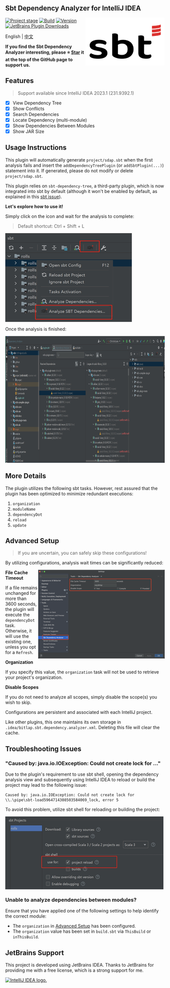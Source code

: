 Sbt Dependency Analyzer for IntelliJ IDEA
---------

<img src="./logo.svg" width = "250" height = "150" alt="logo" align="right" />

[![Project stage](https://img.shields.io/badge/Project%20Stage-Production%20Ready-brightgreen.svg)](https://github.com/bitlap/bitlap/wiki/Project-Stages)
[![Build](https://github.com/bitlap/intellij-sbt-dependency-analyzer/actions/workflows/ScalaCI.yml/badge.svg)](https://github.com/bitlap/intellij-sbt-dependency-analyzer/actions/workflows/ScalaCI.yml)
[![Version](https://img.shields.io/jetbrains/plugin/v/22427-sbt-dependency-analyzer?label=Version)](https://plugins.jetbrains.com/plugin/22427-sbt-dependency-analyzer/versions)
[![JetBrains Plugin Downloads](https://img.shields.io/jetbrains/plugin/d/22427?label=JetBrains%20Plugin%20Downloads)](https://plugins.jetbrains.com/plugin/22427-sbt-dependency-analyzer)

English | [中文](README-CN.md)

**If you find the Sbt Dependency Analyzer interesting, please ⭐ [Star](https://github.com/bitlap/intellij-sbt-dependency-analyzer) it at the top of the GitHub page to support us.**

## Features

> Support available since IntelliJ IDEA 2023.1 (231.9392.1)

- [x] View Dependency Tree
- [x] Show Conflicts
- [x] Search Dependencies
- [x] Locate Dependency (multi-module)
- [x] Show Dependencies Between Modules
- [x] Show JAR Size

## Usage Instructions

This plugin will automatically generate `project/sdap.sbt` when the first analysis fails and insert the `addDependencyTreePlugin` (or `addSbtPlugin(...)`) statement into it. If generated, please do not modify or delete `project/sdap.sbt`. 

This plugin relies on `sbt-dependency-tree`, a third-party plugin, which is now integrated into sbt by default (although it won't be enabled by default, as explained in this [sbt issue](https://github.com/sbt/sbt/pull/5880)).

**Let's explore how to use it!**

Simply click on the icon and wait for the analysis to complete:

> Default shortcut: Ctrl + Shift + L

<img src="./docs/gotoAnalyze1.jpg" width = "400" height = "280" alt="settings" align="center" />

Once the analysis is finished:

<img src="./docs/dependencyTreeConflicts.jpg" width = "1000" height = "400" alt="settings" align="center" />

## More Details

The plugin utilizes the following sbt tasks. However, rest assured that the plugin has been optimized to minimize redundant executions:

1. `organization`
2. `moduleName`
3. `dependencyDot`
4. `reload`
5. `update`

## Advanced Setup

> If you are uncertain, you can safely skip these configurations!

By utilizing configurations, analysis wait times can be significantly reduced:

<img src="./docs/settings.png" width = "400" height = "280" alt="settings" align="right" />

**File Cache Timeout**

If a file remains unchanged for more than 3600 seconds, the plugin will execute the `dependencyDot` task. Otherwise, it will use the existing one, unless you opt for a `Refresh`.

**Organization** 

If you specify this value, the `organization` task will not be used to retrieve your project's organization.

**Disable Scopes**

If you do not need to analyze all scopes, simply disable the scope(s) you wish to skip.

Configurations are persistent and associated with each IntelliJ project.

Like other plugins, this one maintains its own storage in `.idea/bitlap.sbt.dependency.analyzer.xml`. Deleting this file will clear the cache.

## Troubleshooting Issues

### "Caused by: java.io.IOException: Could not create lock for ..."

Due to the plugin's requirement to use sbt shell, opening the dependency analysis view and subsequently using IntelliJ IDEA to reload or build the project may lead to the following issue:
```
Caused by: java.io.IOException: Could not create lock for \\.\pipe\sbt-load5964714308503584069_lock, error 5
```

To avoid this problem, utilize sbt shell for reloading or building the project:

<img src="./docs/sbtShellUseForReload.jpg" width = "500" height = "230" alt="settings" align="center" />

### Unable to analyze dependencies between modules?

Ensure that you have applied one of the following settings to help identify the correct module:
- The `organization` in [Advanced Setup](#advanced-setup) has been configured.
- The `organization` value has been set in `build.sbt` via `ThisBuild` or `inThisBuild`.

## JetBrains Support

This project is developed using JetBrains IDEA.
Thanks to JetBrains for providing me with a free license, which is a strong support for me.

<a href="www.jetbrains.com">
<img src="https://resources.jetbrains.com/storage/products/company/brand/logos/jb_beam.svg?_gl=1*8f2ovk*_ga*NTY2NTA4Mzg1LjE2NzU3MzgzMTI.*_ga_9J976DJZ68*MTcwMzIwOTE4NS4xODUuMS4xNzAzMjA5NDYzLjI4LjAuMA..&_ga=2.177269094.2105719560.1703209186-566508385.1675738312" alt="IntelliJ IDEA logo.">
</a>

<br />
